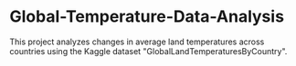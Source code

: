 # Global-Temperature-Data-Analysis
This project analyzes changes in average land temperatures across countries using the Kaggle dataset "GlobalLandTemperaturesByCountry".
